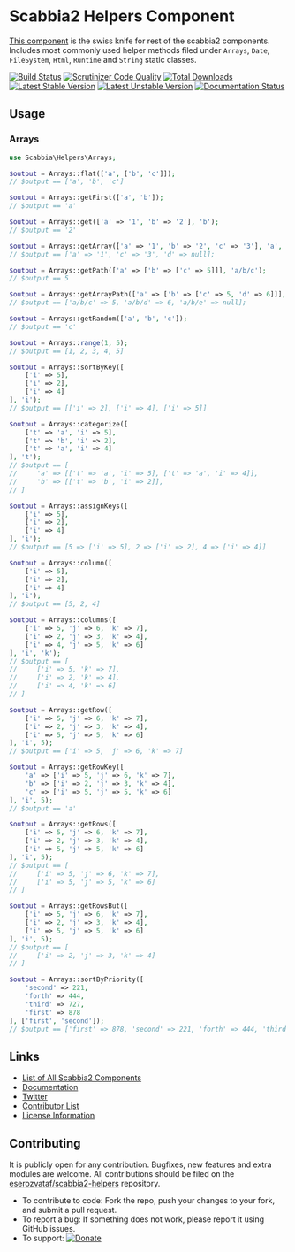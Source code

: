 # Scabbia2 Helpers Component

[This component](https://github.com/eserozvataf/scabbia2-helpers) is the swiss knife for rest of the scabbia2 components. Includes most commonly used helper methods filed under `Arrays`, `Date`, `FileSystem`, `Html`, `Runtime` and `String` static classes.

[![Build Status](https://travis-ci.org/eserozvataf/scabbia2-helpers.png?branch=master)](https://travis-ci.org/eserozvataf/scabbia2-helpers)
[![Scrutinizer Code Quality](https://scrutinizer-ci.com/g/eserozvataf/scabbia2-helpers/badges/quality-score.png?b=master)](https://scrutinizer-ci.com/g/eserozvataf/scabbia2-helpers/?branch=master)
[![Total Downloads](https://poser.pugx.org/eserozvataf/scabbia2-helpers/downloads.png)](https://packagist.org/packages/eserozvataf/scabbia2-helpers)
[![Latest Stable Version](https://poser.pugx.org/eserozvataf/scabbia2-helpers/v/stable)](https://packagist.org/packages/eserozvataf/scabbia2-helpers)
[![Latest Unstable Version](https://poser.pugx.org/eserozvataf/scabbia2-helpers/v/unstable)](https://packagist.org/packages/eserozvataf/scabbia2-helpers)
[![Documentation Status](https://readthedocs.org/projects/scabbia2-documentation/badge/?version=latest)](https://readthedocs.org/projects/scabbia2-documentation)

## Usage

### Arrays

```php
use Scabbia\Helpers\Arrays;

$output = Arrays::flat(['a', ['b', 'c']]);
// $output == ['a', 'b', 'c']

$output = Arrays::getFirst(['a', 'b']);
// $output == 'a'

$output = Arrays::get(['a' => '1', 'b' => '2'], 'b');
// $output == '2'

$output = Arrays::getArray(['a' => '1', 'b' => '2', 'c' => '3'], 'a', 'c', 'd');
// $output == ['a' => '1', 'c' => '3', 'd' => null];

$output = Arrays::getPath(['a' => ['b' => ['c' => 5]]], 'a/b/c');
// $output == 5

$output = Arrays::getArrayPath(['a' => ['b' => ['c' => 5, 'd' => 6]]], 'a/b/c', 'a/b/d', 'a/b/e');
// $output == ['a/b/c' => 5, 'a/b/d' => 6, 'a/b/e' => null];

$output = Arrays::getRandom(['a', 'b', 'c']);
// $output == 'c'

$output = Arrays::range(1, 5);
// $output == [1, 2, 3, 4, 5]

$output = Arrays::sortByKey([
    ['i' => 5],
    ['i' => 2],
    ['i' => 4]
], 'i');
// $output == [['i' => 2], ['i' => 4], ['i' => 5]]

$output = Arrays::categorize([
    ['t' => 'a', 'i' => 5],
    ['t' => 'b', 'i' => 2],
    ['t' => 'a', 'i' => 4]
], 't');
// $output == [
//     'a' => [['t' => 'a', 'i' => 5], ['t' => 'a', 'i' => 4]],
//     'b' => [['t' => 'b', 'i' => 2]],
// ]

$output = Arrays::assignKeys([
    ['i' => 5],
    ['i' => 2],
    ['i' => 4]
], 'i');
// $output == [5 => ['i' => 5], 2 => ['i' => 2], 4 => ['i' => 4]]

$output = Arrays::column([
    ['i' => 5],
    ['i' => 2],
    ['i' => 4]
], 'i');
// $output == [5, 2, 4]

$output = Arrays::columns([
    ['i' => 5, 'j' => 6, 'k' => 7],
    ['i' => 2, 'j' => 3, 'k' => 4],
    ['i' => 4, 'j' => 5, 'k' => 6]
], 'i', 'k');
// $output == [
//     ['i' => 5, 'k' => 7],
//     ['i' => 2, 'k' => 4],
//     ['i' => 4, 'k' => 6]
// ]

$output = Arrays::getRow([
    ['i' => 5, 'j' => 6, 'k' => 7],
    ['i' => 2, 'j' => 3, 'k' => 4],
    ['i' => 5, 'j' => 5, 'k' => 6]
], 'i', 5);
// $output == ['i' => 5, 'j' => 6, 'k' => 7]

$output = Arrays::getRowKey([
    'a' => ['i' => 5, 'j' => 6, 'k' => 7],
    'b' => ['i' => 2, 'j' => 3, 'k' => 4],
    'c' => ['i' => 5, 'j' => 5, 'k' => 6]
], 'i', 5);
// $output == 'a'

$output = Arrays::getRows([
    ['i' => 5, 'j' => 6, 'k' => 7],
    ['i' => 2, 'j' => 3, 'k' => 4],
    ['i' => 5, 'j' => 5, 'k' => 6]
], 'i', 5);
// $output == [
//     ['i' => 5, 'j' => 6, 'k' => 7],
//     ['i' => 5, 'j' => 5, 'k' => 6]
// ]

$output = Arrays::getRowsBut([
    ['i' => 5, 'j' => 6, 'k' => 7],
    ['i' => 2, 'j' => 3, 'k' => 4],
    ['i' => 5, 'j' => 5, 'k' => 6]
], 'i', 5);
// $output == [
//     ['i' => 2, 'j' => 3, 'k' => 4]
// ]

$output = Arrays::sortByPriority([
    'second' => 221,
    'forth' => 444,
    'third' => 727,
    'first' => 878
], ['first', 'second']);
// $output == ['first' => 878, 'second' => 221, 'forth' => 444, 'third' => 727]
```

## Links
- [List of All Scabbia2 Components](https://github.com/eserozvataf/scabbia2)
- [Documentation](https://readthedocs.org/projects/scabbia2-documentation)
- [Twitter](https://twitter.com/eserozvataf)
- [Contributor List](contributors.md)
- [License Information](LICENSE)


## Contributing
It is publicly open for any contribution. Bugfixes, new features and extra modules are welcome. All contributions should be filed on the [eserozvataf/scabbia2-helpers](https://github.com/eserozvataf/scabbia2-helpers) repository.

* To contribute to code: Fork the repo, push your changes to your fork, and submit a pull request.
* To report a bug: If something does not work, please report it using GitHub issues.
* To support: [![Donate](https://img.shields.io/gratipay/eserozvataf.svg)](https://gratipay.com/eserozvataf/)

